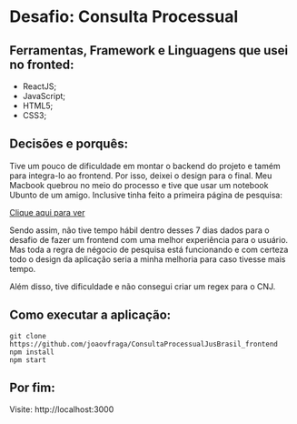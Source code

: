 # Desafio: Consulta Processual

## Ferramentas, Framework e Linguagens que usei no fronted:
- ReactJS;
- JavaScript;
- HTML5;
- CSS3;

## Decisões e porquês: 

Tive um pouco de dificuldade em montar o backend do projeto e tamém para integra-lo ao frontend. Por isso, deixei o design para o final. Meu Macbook quebrou no meio do processo e tive que usar um notebook Ubunto de um amigo. Inclusive tinha feito a primeira página de pesquisa: 

<a href="https://imgur.com/h4NqaY9">Clique aqui para ver</a>

Sendo assim, não tive tempo hábil dentro desses 7 dias dados para o desafio de fazer um frontend com uma melhor experiência para o usuário. Mas toda a regra de négocio de pesquisa está funcionando e com certeza todo o design da aplicação seria a minha melhoria para caso tivesse mais tempo.

Além disso, tive dificuldade e não consegui criar um regex para o CNJ.

## Como executar a aplicação:

`git clone https://github.com/joaovfraga/ConsultaProcessualJusBrasil_frontend` <br>
`npm install` <br>
`npm start` <br>


## Por fim:
Visite: http://localhost:3000 <br>
